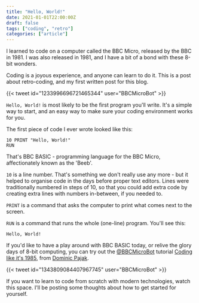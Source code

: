 ```yaml
---
title: "Hello, World!"
date: 2021-01-01T22:00:00Z
draft: false
tags: ["coding", "retro"]
categories: ["article"]
---
```


I learned to code on a computer called the BBC Micro, released by the BBC in 1981. I was also released in 1981, and I have a bit of a bond with these 8-bit wonders.

Coding is a joyous experience, and anyone can learn to do it. This is a post about retro-coding, and my first written post for this blog.

{{< tweet id="1233996696721465344" user="BBCMicroBot" >}}

`Hello, World!` is most likely to be the first program you'll write.
It's a simple way to start, and an easy way to make sure your coding environment works for you.

The first piece of code I ever wrote looked like this:

```BASIC
10 PRINT "Hello, World!"
RUN
```

That's BBC BASIC - programming language for the BBC Micro, affectionately known as the 'Beeb'.

`10` is a line number. That's something we don't really use any more - but it helped to organise code in the days before proper text editors.
Lines were traditionally numbered in steps of 10, so that you could add extra code by creating extra lines with numbers in-between, if you needed to.

`PRINT` is a command that asks the computer to print what comes next to the screen.

`RUN` is a command that runs the whole (one-line) program. You'll see this:

```text
Hello, World!
```

If you'd like to have a play around with BBC BASIC today, or relive the glory days of 8-bit computing, you can try out the [@BBCMicroBot](https://twitter.com/bbcmicrobot) tutorial [Coding like it's 1985](https://www.bbcmicrobot.com/learn/index.html), from [Dominic Pajak](https://twitter.com/DominicPajak).

{{< tweet id="1343809084407967745" user="BBCMicroBot" >}}

If you want to learn to code from scratch with modern technologies, watch this space.
I'll be posting some thoughts about how to get started for yourself.
